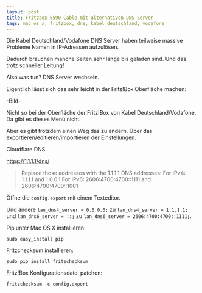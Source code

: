```yaml
---
layout: post
title: Fritzbox 6590 Cable mit alternativen DNS Server
tags: mac os x, fritzbox, dns, kabel deutschland, vodafone
---
```


Die Kabel Deutschland/Vodafone DNS Server haben teilweise massive Probleme Namen in IP-Adressen aufzulösen.

Dadurch brauchen manche Seiten sehr lange bis geladen sind. Und das trotz schneller Leitung!

Also was tun? DNS Server wechseln.

Eigentlich lässt sich das sehr leicht in der Fritz!Box Oberfläche machen:

-Bild-

Nicht so bei der Oberfläche der Fritz!Box von Kabel Deutschland/Vodafone. Da gibt es dieses Menü nicht. 

Aber es gibt trotzdem einen Weg das zu ändern. Über das exportieren/editieren/importieren der Einstellungen.

Cloudflare DNS

https://1.1.1.1/dns/

> Replace those addresses with the 1.1.1.1 DNS addresses:
> For IPv4: 1.1.1.1 and 1.0.0.1
> For IPv6: 2606:4700:4700::1111 and 2606:4700:4700::1001

Öffne die `config.export` mit einem Texteditor.

Und ändere `lan_dns4_server = 0.0.0.0;` zu `lan_dns4_server = 1.1.1.1;` und `lan_dns6_server = ::;` zu `lan_dns6_server = 2606:4700:4700::1111;`.

Pip unter Mac OS X installieren:

```
sudo easy_install pip
```

Fritzchecksum installieren:

```
sudo pip install fritzchecksum
```

Fritz!Box Konfigurationsdatei patchen:

```
fritzchecksum -c config.export
```
